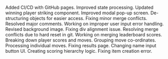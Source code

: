 Added CI/CD with GitHub pages. 
Improved state processing.
Updated winning player striking component.
Improved modal pop-up screen.
De-structuring objects for easier access.
Fixing minor merge conflicts.
Resolved major comments.
Working on improper user input error handling.
Revised background image.
Fixing div alignment issue.
Resolving merge conflicts due to hard reset in git.
Working on merging leaderboard scores.
Breaking down player scores and moves.
Grouping move co-ordinates.
Processing individual moves.
Fixing results page.
Changing name input button UI.
Creating scoring hierarchy logic.
Fixing item creation error.
